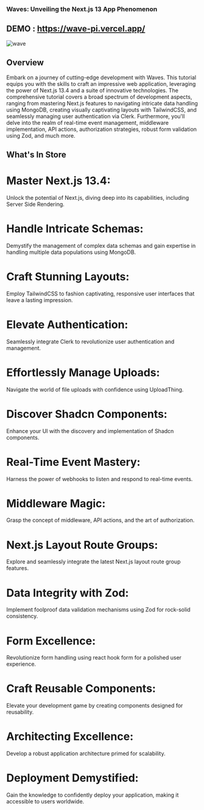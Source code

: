 ### Waves: Unveiling the Next.js 13 App Phenomenon
## DEMO : https://wave-pi.vercel.app/
![wave](https://github.com/MohamedBoukthir/Wave/assets/124532428/999fc90d-9037-403c-90dc-ee8e57302914)

## Overview
Embark on a journey of cutting-edge development with Waves. This tutorial equips you with the skills to craft an impressive web application, leveraging the power of Next.js 13.4 and a suite of innovative technologies. The comprehensive tutorial covers a broad spectrum of development aspects, ranging from mastering Next.js features to navigating intricate data handling using MongoDB, creating visually captivating layouts with TailwindCSS, and seamlessly managing user authentication via Clerk. Furthermore, you'll delve into the realm of real-time event management, middleware implementation, API actions, authorization strategies, robust form validation using Zod, and much more.

## What's In Store

# Master Next.js 13.4:
Unlock the potential of Next.js, diving deep into its capabilities, including Server Side Rendering.
# Handle Intricate Schemas:
Demystify the management of complex data schemas and gain expertise in handling multiple data populations using MongoDB.
# Craft Stunning Layouts:
Employ TailwindCSS to fashion captivating, responsive user interfaces that leave a lasting impression.
# Elevate Authentication:
Seamlessly integrate Clerk to revolutionize user authentication and management.
# Effortlessly Manage Uploads:
Navigate the world of file uploads with confidence using UploadThing.
# Discover Shadcn Components:
Enhance your UI with the discovery and implementation of Shadcn components.
# Real-Time Event Mastery:
Harness the power of webhooks to listen and respond to real-time events.
# Middleware Magic:
Grasp the concept of middleware, API actions, and the art of authorization.
# Next.js Layout Route Groups:
Explore and seamlessly integrate the latest Next.js layout route group features.
# Data Integrity with Zod:
Implement foolproof data validation mechanisms using Zod for rock-solid consistency.
# Form Excellence:
Revolutionize form handling using react hook form for a polished user experience.
# Craft Reusable Components:
Elevate your development game by creating components designed for reusability.
# Architecting Excellence:
Develop a robust application architecture primed for scalability.
# Deployment Demystified:
Gain the knowledge to confidently deploy your application, making it accessible to users worldwide.
